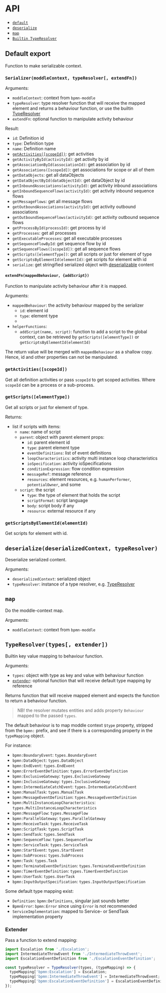 API
===

- [`default`](#default-export)
- [`deserialize`](#deserializedeserializedcontext-typeresolver)
- [`map`](#map)
- [`Builtin TypeResolver`](##typeresolvertypes-extender)

## Default export

Function to make serializable context.

### `Serializer(moddleContext, typeResolver[, extendFn])`

Arguments:
- `moddleContext`: context from `bpmn-moddle`
- `typeResolver`: type resolver function that will receive the mapped element and returns a behaviour function, or use the builtin [TypeResolver](##typeresolvertypes-extender)
- `extendFn`: optional function to manipulate activity behaviour

Result:
- `id`: Definition id
- `type`: Definition type
- `name`: Definition name
- [`getActivities([scopeId])`](#getactivitiesscopeid): get activities
- `getActivityById(activityId)`: get activity by id
- `getAssociationById(associationId)`: get association by id
- `getAssociations([scopeId])`: get associations for scope or all of them
- `getDataObjects`: get all dataObjects
- `getDataObjectById(dataObjectId)`: get dataObject by id
- `getInboundAssociations(activityId)`: get activity inbound associations
- `getInboundSequenceFlows(activityId)`: get activity inbound sequence flows
- `getMessageFlows`: get all message flows
- `getOutboundAssociations(activityId)`: get activity outbound associations
- `getOutboundSequenceFlows(activityId)`: get activity outbound sequence flows
- `getProcessById(processId)`: get process by id
- `getProcesses`: get all processes
- `getExecutableProcesses`: get all executable processes
- `getSequenceFlowById`: get sequence flow by id
- `getSequenceFlows([scopeId])`: get all sequence flows
- `getScripts([elementType])`: get all scripts or just for element of type
- `getScriptsByElementId(elementId)`: get scripts for element with id
- `serialize`: get stringified serialized object with [deserializable](#deserialize) content

#### `extendFn(mappedBehaviour, {addScript})`

Function to manipulate activity behaviour after it is mapped.

Arguments:
- `mappedBehaviour`: the activity behaviour mapped by the serializer
  - `id`: element id
  - `type`: element type
  -
- `helperFunctions`:
  - `addScript(name, script)`: function to add a script to the global context, can be retrieved by `getScripts([elementType])` or `getScriptsByElementId(elementId)`

The return value will be merged with `mappedBehaviour` as a shallow copy. Hence, id and other properties can not be manipulated.

### `getActivities([scopeId])`

Get all definition activities or pass `scopeId` to get scoped activities. Where `scopeId` can be a process or a sub-process.

### `getScripts([elementType])`

Get all scripts or just for element of type.

Returns:
- list if scripts with items:
  - `name`: name of script
  - `parent`: object with parent element props:
    - `id`: parent element id
    - `type`: parent element type
    - `eventDefinitions`: list of event definitions
    - `loopCharacteristics`: activity multi instance loop characteristics
    - `ioSpecification`: activity ioSpecifications
    - `conditionExpression`: flow condition expression
    - `messageRef`: message reference
    - `resources`: element resources, e.g. `humanPerformer`, `potentialOwner`, and some
  - `script`: the script
    - `type`: the type of element that holds the script
    - `scriptFormat`: script language
    - `body`: script body if any
    - `resource`: external resource if any

### `getScriptsByElementId(elementId)`

Get scripts for element with id.

## `deserialize(deserializedContext, typeResolver)`

Deserialize serialized content.

Arguments:
- `deserializedContext`: serialized object
- `typeResolver`: instance of a type resolver, e.g. [TypeResolver](##typeresolvertypes-extender)

## `map`

Do the moddle-context map.

Arguments:
- `moddleContext`: context from `bpmn-moddle`

## `TypeResolver(types[, extender])`

Builtin key value mapping to behaviour function.

Arguments:
- `types`: object with type as key and value with behaviour function
- [`extender`](#extender): optional function that will receive default type mapping by reference

Returns function that will receive mapped element and expects the function to return a behaviour function.

> NB! the resolver mutates entities and adds property `Behaviour` mapped to the passed `types`.

The default behaviour is to map moddle context `$type` property, stripped from the `bpmn:` prefix, and see if there is a corresponding property in the `typeMapping` object.

For instance:
- `bpmn:BoundaryEvent`: `types.BoundaryEvent`
- `bpmn:DataObject`: `types.DataObject`
- `bpmn:EndEvent`: `types.EndEvent`
- `bpmn:ErrorEventDefinition`: `types.ErrorEventDefinition`
- `bpmn:ExclusiveGateway`: `types.ExclusiveGateway`
- `bpmn:InclusiveGateway`: `types.InclusiveGateway`
- `bpmn:IntermediateCatchEvent`: `types.IntermediateCatchEvent`
- `bpmn:ManualTask`: `types.ManualTask`
- `bpmn:MessageEventDefinition`: `types.MessageEventDefinition`
- `bpmn:MultiInstanceLoopCharacteristics`: `types.MultiInstanceLoopCharacteristics`
- `bpmn:MessageFlow`: `types.MessageFlow`
- `bpmn:ParallelGateway`: `types.ParallelGateway`
- `bpmn:ReceiveTask`: `types.ReceiveTask`
- `bpmn:ScriptTask`: `types.ScriptTask`
- `bpmn:SendTask`: `types.SendTask`
- `bpmn:SequenceFlow`: `types.SequenceFlow`
- `bpmn:ServiceTask`: `types.ServiceTask`
- `bpmn:StartEvent`: `types.StartEvent`
- `bpmn:SubProcess`: `types.SubProcess`
- `bpmn:Task`: `types.Task`
- `bpmn:TerminateEventDefinition`: `types.TerminateEventDefinition`
- `bpmn:TimerEventDefinition`: `types.TimerEventDefinition`
- `bpmn:UserTask`: `types.UserTask`
- `bpmn:InputOutputSpecification`: `types.InputOutputSpecification`

Some default type mapping exist:

- `Definition`: `bpmn:Definitions`, singular just sounds better
- `BpmnError`: `bpmn:Error` since using `Error` is not recommended
- `ServiceImplementation`: mapped to Service- or SendTask implementation property


### Extender

Pass a function to extend mapping:

```js
import Escalation from './Escalation';
import IntermediateThrowEvent from './IntermediateThrowEvent';
import EscalationEventDefinition from './EscalationEventDefinition';

const typeResolver = TypeResolver(types, (typeMapping) => {
  typeMapping['bpmn:Escalation'] = Escalation;
  typeMapping['bpmn:IntermediateThrowEvent'] = IntermediateThrowEvent;
  typeMapping['bpmn:EscalationEventDefinition'] = EscalationEventDefinition;
});
```


